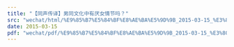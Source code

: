 ```yaml
---
title: "【同声传译】男同文化中有厌女情节吗？"
src: "wechat/html/%E9%85%B7%E5%84%BF%E8%AE%BA%E5%9D%9B_2015-03-15_%E3%80%90%E5%90%8C%E5%A3%B0%E4%BC%A0%E8%AF%91%E3%80%91%E7%94%B7%E5%90%8C%E6%96%87%E5%8C%96%E4%B8%AD%E6%9C%89%E5%8E%8C%E5%A5%B3%E6%83%85%E8%8A%82%E5%90%97%EF%BC%9F.html"
date: 2015-03-15
pdf: "wechat/pdf/%E9%85%B7%E5%84%BF%E8%AE%BA%E5%9D%9B_2015-03-15_%E3%80%90%E5%90%8C%E5%A3%B0%E4%BC%A0%E8%AF%91%E3%80%91%E7%94%B7%E5%90%8C%E6%96%87%E5%8C%96%E4%B8%AD%E6%9C%89%E5%8E%8C%E5%A5%B3%E6%83%85%E8%8A%82%E5%90%97%EF%BC%9F.pdf"
---
```

